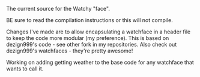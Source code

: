 The current source for the Watchy "face".

BE sure to read the compilation instructions or this will not compile.

Changes I've made are to allow encapsulating a watchface in a header file to keep the code more modular (my preference).  This is based on dezign999's code - see other fork in my repositories.  Also check out dezign999's watchfaces - they're pretty awesome!

Working on adding getting weather to the base code for any watchface that wants to call it.
